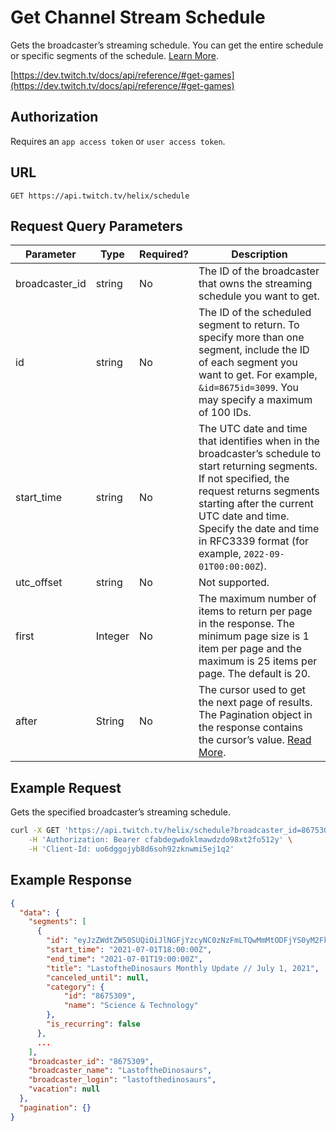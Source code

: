 # Get Channel Stream Schedule

Gets the broadcaster’s streaming schedule. You can get the entire schedule or specific segments of the schedule. [Learn More](https://help.twitch.tv/s/article/channel-page-setup#Schedule).

[https://dev.twitch.tv/docs/api/reference/#get-games](https://dev.twitch.tv/docs/api/reference/#get-games)

## Authorization

Requires an `app access token` or `user access token`.

## URL

`GET https://api.twitch.tv/helix/schedule`

## Request Query Parameters

| Parameter       | Type     | Required?  | Description                                                                                                                                                                                                                                                                           |
|-----------------|----------|------------|---------------------------------------------------------------------------------------------------------------------------------------------------------------------------------------------------------------------------------------------------------------------------------------|
| broadcaster_id  | string   | No         | The ID of the broadcaster that owns the streaming schedule you want to get.                                                                                                                                                                                                           |
| id              | string   | No         | The ID of the scheduled segment to return. To specify more than one segment, include the ID of each segment you want to get. For example,  `&id=8675id=3099`. You may specify a maximum of 100 IDs.                                                                                   |
| start_time      | string   | No         | The UTC date and time that identifies when in the broadcaster’s schedule to start returning segments. If not specified, the request returns segments starting after the current UTC date and time. Specify the date and time in RFC3339 format (for example, `2022-09-01T00:00:00Z`). |
| utc_offset      | string   | No         | Not supported.                                                                                                                                                                                                                                                                        |
| first           | Integer  | No         | The maximum number of items to return per page in the response. The minimum page size is 1 item per page and the maximum is 25 items per page. The default is 20.                                                                                                                     |
| after           | String   | No         | The cursor used to get the next page of results. The Pagination object in the response contains the cursor’s value. [Read More](https://dev.twitch.tv/docs/api/guide#pagination).                                                                                                     |


## Example Request

Gets the specified broadcaster’s streaming schedule.

``` bash
curl -X GET 'https://api.twitch.tv/helix/schedule?broadcaster_id=8675309' \
    -H 'Authorization: Bearer cfabdegwdoklmawdzdo98xt2fo512y' \
    -H 'Client-Id: uo6dggojyb8d6soh92zknwmi5ej1q2'
```

## Example Response

``` json
{
  "data": {
    "segments": [
      {
        "id": "eyJzZWdtZW50SUQiOiJlNGFjYzcyNC0zNzFmLTQwMmMtODFjYS0yM2FkYTc5NzU5ZDQiLCJpc29ZZWFyIjoyMDIxLCJpc29XZWVrIjoyNn0=",
        "start_time": "2021-07-01T18:00:00Z",
        "end_time": "2021-07-01T19:00:00Z",
        "title": "LastoftheDinosaurs Monthly Update // July 1, 2021",
        "canceled_until": null,
        "category": {
            "id": "8675309",
            "name": "Science & Technology"
        },
        "is_recurring": false
      },
      ...
    ],
    "broadcaster_id": "8675309",
    "broadcaster_name": "LastoftheDinosaurs",
    "broadcaster_login": "lastofthedinosaurs",
    "vacation": null
  },
  "pagination": {}
}
```
